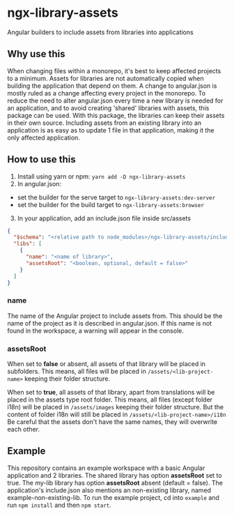 # ngx-library-assets

Angular builders to include assets from libraries into applications

## Why use this

When changing files within a monorepo, it's best to keep affected projects to a minimum.
Assets for libraries are not automatically copied when building the application that depend on them.
A change to angular.json is mostly ruled as a change affecting every project in the monorepo.
To reduce the need to alter angular.json every time a new library is needed for an application, and to avoid creating 'shared' libraries with assets, this package can be used.
With this package, the libraries can keep their assets in their own source.
Including assets from an existing library into an application is as easy as to update 1 file in that application, making it the only affected application.

## How to use this

1. Install using yarn or npm: `yarn add -D ngx-library-assets`
2. In angular.json:

* set the builder for the serve target to `ngx-library-assets:dev-server`
* set the builder for the build target to `ngx-library-assets:browser`

3. In your application, add an include.json file inside src/assets

```json
{
  "$schema": "<relative path to node_modules>/ngx-library-assets/include-schema.json",
  "libs": [
    {
      "name": "<name of library>",
      "assetsRoot": "<boolean, optional, default = false>"
    }
  ]
}
```

### name

The name of the Angular project to include assets from.
This should be the name of the project as it is described in angular.json.
If this name is not found in the workspace, a warning will appear in the console.

### assetsRoot

When set to **false** or absent, all assets of that library will be placed in subfolders.
This means, all files will be placed in `/assets/<lib-project-name>` keeping their folder structure.

When set to **true**, all assets of that library, apart from translations will be placed in the assets type root folder.
This means, all files (except folder i18n) will be placed in `/assets/images` keeping their folder structure.
But the content of folder i18n will still be placed in `/assets/<lib-project-name>/i18n`
Be careful that the assets don't have the same names, they will overwrite each other.

## Example

This repository contains an example workspace with a basic Angular application and 2 libraries.
The shared library has option **assetsRoot** set to true.
The my-lib library has option **assetsRoot** absent (default = false).
The application's include.json also mentions an non-existing library, named example-non-existing-lib.
To run the example project, cd into `example` and run `npm install` and then `npm start`.
